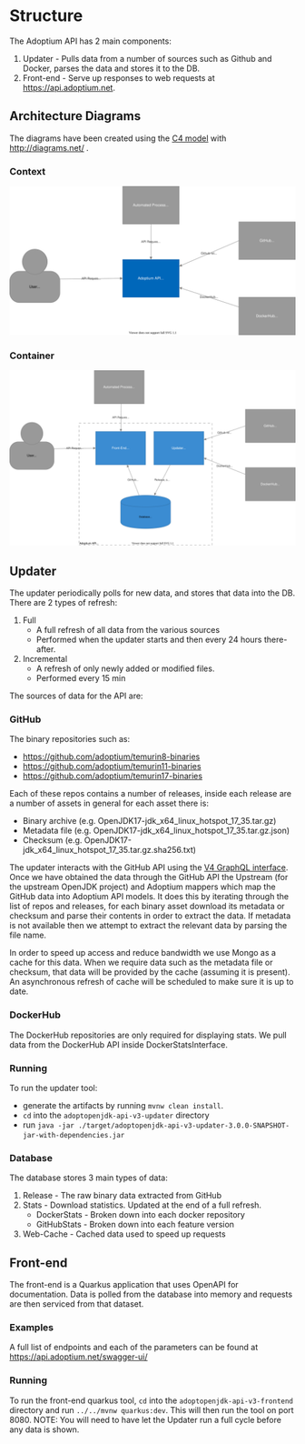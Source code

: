 # Structure

The Adoptium API has 2 main components:

1. Updater - Pulls data from a number of sources such as Github and Docker, parses the data and stores it to the DB.
1. Front-end -  Serve up responses to web requests at <https://api.adoptium.net>.

## Architecture Diagrams

The diagrams have been created using the [C4 model](https://c4model.com/) with <http://diagrams.net/> .

### Context

![context](adoptium-api-architecture-context.svg)

### Container

![container](adoptium-api-architecture-container.svg)

## Updater

The updater periodically polls for new data, and stores that data into the DB. There are 2 types of refresh:
1. Full
    - A full refresh of all data from the various sources
    - Performed when the updater starts and then every 24 hours there-after. 
1. Incremental
    - A refresh of only newly added or modified files.
    - Performed every 15 min
 
The sources of data for the API are:

### GitHub
The binary repositories such as:
- https://github.com/adoptium/temurin8-binaries
- https://github.com/adoptium/temurin11-binaries
- https://github.com/adoptium/temurin17-binaries

Each of these repos contains a number of releases, inside each release are a number of assets in general for each asset there is:
- Binary archive (e.g. OpenJDK17-jdk_x64_linux_hotspot_17_35.tar.gz)
- Metadata file (e.g. OpenJDK17-jdk_x64_linux_hotspot_17_35.tar.gz.json)
- Checksum (e.g. OpenJDK17-jdk_x64_linux_hotspot_17_35.tar.gz.sha256.txt)

The updater interacts with the GitHub API using the [V4 GraphQL interface](https://developer.github.com/v4/guides/intro-to-graphql/).
Once we have obtained the data through the GitHub API the Upstream (for the upstream OpenJDK project) and Adoptium mappers which map the
GitHub data into Adoptium API models.
It does this by iterating through the list of repos and releases, for each binary asset download its metadata or checksum and parse their contents in order to extract the data.
If metadata is not available then we attempt to extract the relevant data by parsing the file name.

In order to speed up access and reduce bandwidth we use Mongo as a cache for this data.
When we require data such as the metadata file or checksum, that data will be provided by the cache (assuming it is present).
An asynchronous refresh of cache will be scheduled to make sure it is up to date.

### DockerHub
The DockerHub repositories are only required for displaying stats.
We pull data from the DockerHub API inside DockerStatsInterface.

### Running
To run the updater tool:
 - generate the artifacts by running `mvnw clean install`. 
 - `cd` into the `adoptopenjdk-api-v3-updater` directory
 - run `java -jar ./target/adoptopenjdk-api-v3-updater-3.0.0-SNAPSHOT-jar-with-dependencies.jar`

### Database
The database stores 3 main types of data:
1. Release - The raw binary data extracted from GitHub
1. Stats - Download statistics. Updated at the end of a full refresh.
    - DockerStats - Broken down into each docker repository
    - GitHubStats - Broken down into each feature version
1. Web-Cache - Cached data used to speed up requests

## Front-end

The front-end is a Quarkus application that uses OpenAPI for documentation.
Data is polled from the database into memory and requests are then serviced from that dataset.

### Examples

A full list of endpoints and each of the parameters can be found at <https://api.adoptium.net/swagger-ui/>

### Running
To run the front-end quarkus tool, `cd` into the `adoptopenjdk-api-v3-frontend` directory and run `../../mvnw quarkus:dev`. This will then run the tool on port 8080.
NOTE: You will need to have let the Updater run a full cycle before any data is shown.
